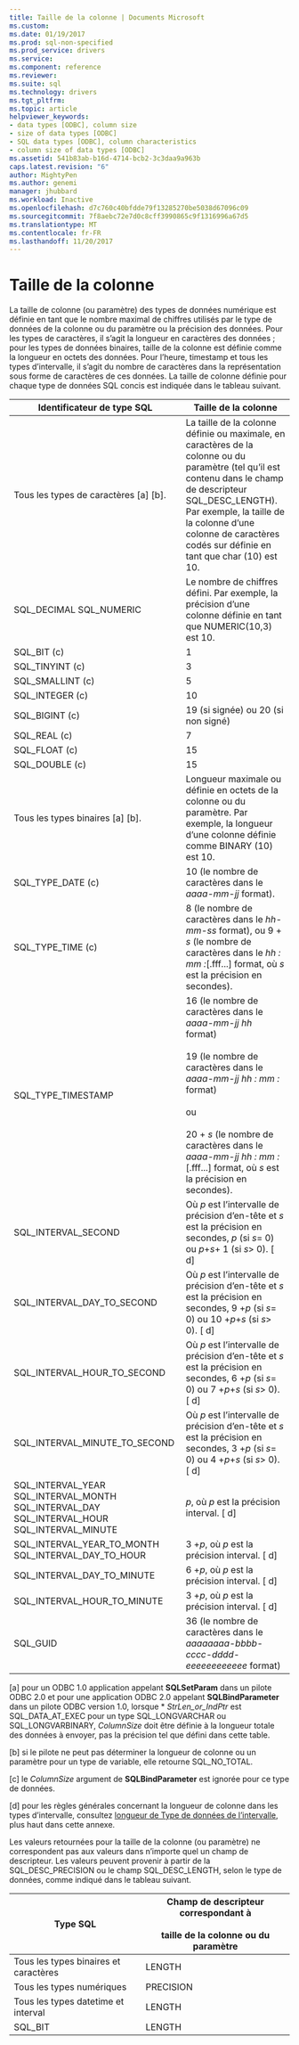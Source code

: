 ```yaml
---
title: Taille de la colonne | Documents Microsoft
ms.custom: 
ms.date: 01/19/2017
ms.prod: sql-non-specified
ms.prod_service: drivers
ms.service: 
ms.component: reference
ms.reviewer: 
ms.suite: sql
ms.technology: drivers
ms.tgt_pltfrm: 
ms.topic: article
helpviewer_keywords:
- data types [ODBC], column size
- size of data types [ODBC]
- SQL data types [ODBC], column characteristics
- column size of data types [ODBC]
ms.assetid: 541b83ab-b16d-4714-bcb2-3c3daa9a963b
caps.latest.revision: "6"
author: MightyPen
ms.author: genemi
manager: jhubbard
ms.workload: Inactive
ms.openlocfilehash: d7c760c40bfdde79f13285270be5038d67096c09
ms.sourcegitcommit: 7f8aebc72e7d0c8cff3990865c9f1316996a67d5
ms.translationtype: MT
ms.contentlocale: fr-FR
ms.lasthandoff: 11/20/2017
---
```

# <a name="column-size"></a>Taille de la colonne
La taille de colonne (ou paramètre) des types de données numérique est définie en tant que le nombre maximal de chiffres utilisés par le type de données de la colonne ou du paramètre ou la précision des données. Pour les types de caractères, il s’agit la longueur en caractères des données ; pour les types de données binaires, taille de la colonne est définie comme la longueur en octets des données. Pour l’heure, timestamp et tous les types d’intervalle, il s’agit du nombre de caractères dans la représentation sous forme de caractères de ces données. La taille de colonne définie pour chaque type de données SQL concis est indiquée dans le tableau suivant.  
  
|Identificateur de type SQL|Taille de la colonne|  
|-------------------------|-----------------|  
|Tous les types de caractères [a] [b].|La taille de la colonne définie ou maximale, en caractères de la colonne ou du paramètre (tel qu’il est contenu dans le champ de descripteur SQL_DESC_LENGTH). Par exemple, la taille de la colonne d’une colonne de caractères codés sur définie en tant que char (10) est 10.|  
|SQL_DECIMAL SQL_NUMERIC|Le nombre de chiffres défini. Par exemple, la précision d’une colonne définie en tant que NUMERIC(10,3) est 10.|  
|SQL_BIT (c)|1|  
|SQL_TINYINT (c)|3|  
|SQL_SMALLINT (c)|5|  
|SQL_INTEGER (c)|10|  
|SQL_BIGINT (c)|19 (si signée) ou 20 (si non signé)|  
|SQL_REAL (c)|7|  
|SQL_FLOAT (c)|15|  
|SQL_DOUBLE (c)|15|  
|Tous les types binaires [a] [b].|Longueur maximale ou définie en octets de la colonne ou du paramètre. Par exemple, la longueur d’une colonne définie comme BINARY (10) est 10.|  
|SQL_TYPE_DATE (c)|10 (le nombre de caractères dans le *aaaa-mm-jj* format).|  
|SQL_TYPE_TIME (c)|8 (le nombre de caractères dans le *hh-mm-ss* format), ou 9 + *s* (le nombre de caractères dans le *hh : mm :*[.fff...] format, où *s* est la précision en secondes).|  
|SQL_TYPE_TIMESTAMP|16 (le nombre de caractères dans le *aaaa-mm-jj hh* format)<br /><br /> 19 (le nombre de caractères dans le *aaaa-mm-jj* *hh : mm :* format)<br /><br /> ou<br /><br /> 20 + *s* (le nombre de caractères dans le *aaaa-mm-jj hh : mm :*[.fff...] format, où *s* est la précision en secondes).|  
|SQL_INTERVAL_SECOND|Où *p* est l’intervalle de précision d’en-tête et *s* est la précision en secondes, *p* (si *s*= 0) ou *p*+*s*+ 1 (si *s*> 0). [ d]|  
|SQL_INTERVAL_DAY_TO_SECOND|Où *p* est l’intervalle de précision d’en-tête et *s* est la précision en secondes, 9 +*p* (si *s*= 0) ou 10 +*p*+*s* (si *s*> 0). [ d]|  
|SQL_INTERVAL_HOUR_TO_SECOND|Où *p* est l’intervalle de précision d’en-tête et *s* est la précision en secondes, 6 +*p* (si *s*= 0) ou 7 +*p*+*s* (si *s*> 0). [ d]|  
|SQL_INTERVAL_MINUTE_TO_SECOND|Où *p* est l’intervalle de précision d’en-tête et *s* est la précision en secondes, 3 +*p* (si *s*= 0) ou 4 +*p*+*s* (si *s*> 0). [ d]|  
|SQL_INTERVAL_YEAR SQL_INTERVAL_MONTH SQL_INTERVAL_DAY SQL_INTERVAL_HOUR SQL_INTERVAL_MINUTE|*p*, où *p* est la précision interval. [ d]|  
|SQL_INTERVAL_YEAR_TO_MONTH SQL_INTERVAL_DAY_TO_HOUR|3 +*p*, où *p* est la précision interval. [ d]|  
|SQL_INTERVAL_DAY_TO_MINUTE|6 +*p*, où *p* est la précision interval. [ d]|  
|SQL_INTERVAL_HOUR_TO_MINUTE|3 +*p*, où *p* est la précision interval. [ d]|  
|SQL_GUID|36 (le nombre de caractères dans le *aaaaaaaa-bbbb-cccc-dddd-eeeeeeeeeeee* format)|  
  
 [a] pour un ODBC 1.0 application appelant **SQLSetParam** dans un pilote ODBC 2.0 et pour une application ODBC 2.0 appelant **SQLBindParameter** dans un pilote ODBC version 1.0, lorsque \* *StrLen_or_IndPtr* est SQL_DATA_AT_EXEC pour un type SQL_LONGVARCHAR ou SQL_LONGVARBINARY, *ColumnSize* doit être définie à la longueur totale des données à envoyer, pas la précision tel que défini dans cette table.  
  
 [b] si le pilote ne peut pas déterminer la longueur de colonne ou un paramètre pour un type de variable, elle retourne SQL_NO_TOTAL.  
  
 [c] le *ColumnSize* argument de **SQLBindParameter** est ignorée pour ce type de données.  
  
 [d] pour les règles générales concernant la longueur de colonne dans les types d’intervalle, consultez [longueur de Type de données de l’intervalle](../../../odbc/reference/appendixes/interval-data-type-length.md), plus haut dans cette annexe.  
  
 Les valeurs retournées pour la taille de la colonne (ou paramètre) ne correspondent pas aux valeurs dans n’importe quel un champ de descripteur. Les valeurs peuvent provenir à partir de la SQL_DESC_PRECISION ou le champ SQL_DESC_LENGTH, selon le type de données, comme indiqué dans le tableau suivant.  
  
|Type SQL|Champ de descripteur correspondant à<br /><br /> taille de la colonne ou du paramètre|  
|--------------|--------------------------------------------------------------------|  
|Tous les types binaires et caractères|LENGTH|  
|Tous les types numériques|PRECISION|  
|Tous les types datetime et interval|LENGTH|  
|SQL_BIT|LENGTH|
